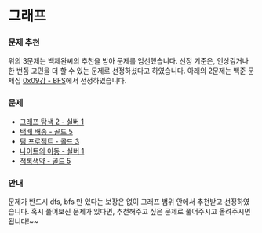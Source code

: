 # 그래프

### 문제 추천

위의 3문제는 백제완씨의 추천을 받아 문제를 엄선했습니다. 선정 기준은, 인상깊거나 한 번쯤 고민을 더 할 수 있는 문제로 선정하셨다고 하였습니다.
아래의 2문제는 백준 문제집 [0x09강 - BFS](https://www.acmicpc.net/workbook/view/7313)에서 선정하였습니다.

### 문제

- [그래프 탐색 2 - 실버 1](https://www.acmicpc.net/problem/14218)
- [택배 배송 - 골드 5](https://www.acmicpc.net/problem/5972)
- [텀 프로젝트 - 골드 3](https://www.acmicpc.net/problem/9466)
- [나이트의 이동 - 실버 1](https://www.acmicpc.net/problem/7562)
- [적록색약 - 골드 5](https://www.acmicpc.net/problem/10026)

### 안내
문제가 반드시 dfs, bfs 만 있다는 보장은 없이 그래프 범위 안에서 추천받고 선정하였습니다.
혹시 풀어보신 문제가 있다면, 추천해주고 싶은 문제로 풀어주시고 올려주시면 됩니다!~~
